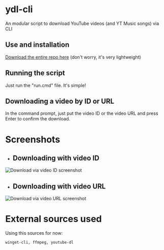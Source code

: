 # ydl-cli
An modular script to download YouTube videos (and YT Music songs) via CLI

## Use and installation
[Download the entire repo here](https://github.com/lucmsilva651/ydl-cli/archive/refs/heads/main.zip) (don't worry, it's very lightweight)

## Running the script
Just run the "run.cmd" file. It's simple!

## Downloading a video by ID or URL
In the command prompt, just put the video ID or the video URL and press Enter to confirm the download.

# Screenshots
 - ## Downloading with video ID
![Download via video ID screenshot](https://raw.githubusercontent.com/lucmsilva651/ydl-cli/main/screenshots/id_down.png "Video ID")

 - ## Downloading with video URL
![Download via video URL screenshot](https://raw.githubusercontent.com/lucmsilva651/ydl-cli/main/screenshots/url_down.png "Video URL")

# External sources used
Using this sources for now:
```
winget-cli, ffmpeg, youtube-dl
``` 